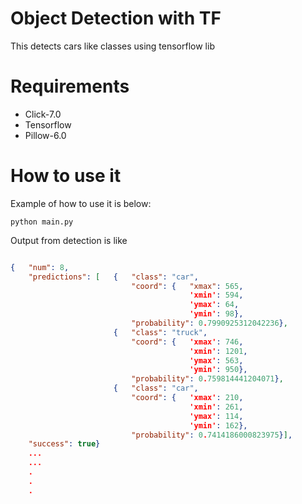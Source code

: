 # Object Detection with TF

This detects cars like classes using tensorflow lib

# Requirements
- Click-7.0
- Tensorflow
- Pillow-6.0

# How to use it
Example of how to use it is below:

```
python main.py
```

Output from detection is like

```json

{   "num": 8,
    "predictions": [   {   "class": "car",
                           "coord": {   "xmax": 565,
                                        'xmin': 594,
                                        'ymax': 64,
                                        'ymin': 98},
                           "probability": 0.7990925312042236},
                       {   "class": "truck",
                           "coord": {   'xmax': 746,
                                        'xmin': 1201,
                                        'ymax': 563,
                                        'ymin': 950},
                           "probability": 0.759814441204071},
                       {   "class": "car",
                           "coord": {   'xmax': 210,
                                        'xmin': 261,
                                        'ymax': 114,
                                        'ymin': 162},
                           "probability": 0.7414186000823975}],
    "success": true}
    ...
    ...
    .
    .
    .
    
```


